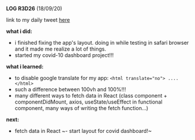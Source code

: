 **LOG R3D26** (18/09/20)

link to my daily tweet [here](https://twitter.com/Nightcoder2/status/1306941673935704064)


**what i did:**

- i finished fixing the app's layout. doing in while testing in safari browser and it made me realize a lot of things.
- started my covid-10 dashboard project!!!

**what i learned:**

- to disable google translate for my app: `<html translate="no"> .... </html>`
- such a difference between 100vh and 100%!!!
- many different ways to fetch data in React (class component + componentDidMount, axios, useState/useEffect in functional component, many ways of writing the fetch function...)

**next:**
   
- fetch data in React
~- start layout for covid dashboard!~




 
